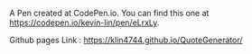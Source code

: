 A Pen created at CodePen.io. You can find this one at https://codepen.io/kevin-lin/pen/eLrxLy.

Github pages Link : https://klin4744.github.io/QuoteGenerator/

 
